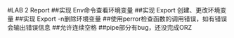 #LAB 2 Report
##实现 Env命令查看环境变量
##实现 Export 创建、更改环境变量
##实现 Export -n删除环境变量
##使用perror检查函数的调用错误，如有错误会输出错误信息
##允许连续空格
##pipe部分有bug，还没完成ORZ

